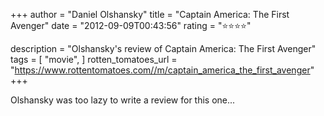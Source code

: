 +++
author = "Daniel Olshansky"
title = "Captain America: The First Avenger"
date = "2012-09-09T00:43:56"
rating = "⭐⭐⭐⭐"

description = "Olshansky's review of Captain America: The First Avenger"
tags = [
    "movie",
]
rotten_tomatoes_url = "https://www.rottentomatoes.com//m/captain_america_the_first_avenger"
+++

Olshansky was too lazy to write a review for this one...
